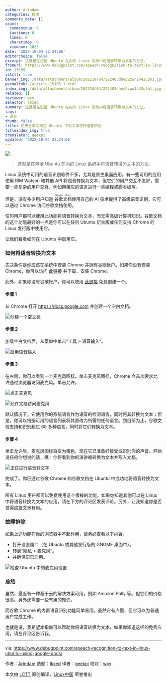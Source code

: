 ```yaml
---
author: Arindam
categories: 技术
comments_data: []
count:
  commentnum: 0
  favtimes: 0
  likes: 0
  sharetimes: 0
  viewnum: 2623
date: '2022-10-04 22:24:06'
editorchoice: false
excerpt: 这就是在包括 Ubuntu 在内的 Linux 系统中将语音转换为文本的方法。
fromurl: https://www.debugpoint.com/speech-recognition-to-text-in-linux-ubuntu-using-google-docs/
id: 15105
islctt: true
banner_img: /data/attachment/album/202210/04/222403dhey2zwn1442u3n1.jpg
permalink: /article-15105-1.html
index_img: /data/attachment/album/202210/04/222403dhey2zwn1442u3n1.jpg.thumb.jpg
related: []
reviewer: wxy
selector: lkxed
summary: 这就是在包括 Ubuntu 在内的 Linux 系统中将语音转换为文本的方法。
tags:
- 语音
thumb: false
title: 使用谷歌文档在 Ubuntu 中对文本进行语音识别
titleindex_img: true
translator: geekpi
updated: '2022-10-04 22:24:06'
---
```


![](/data/attachment/album/202210/04/222403dhey2zwn1442u3n1.jpg)



> 
> 这就是在包括 Ubuntu 在内的 Linux 系统中将语音转换为文本的方法。
> 
> 
> 


Linux 系统中可用的语音识别软件不多，尤其是原生桌面应用。有一些可用的应用使用 IBM Watson 和其他 API 将语音转换为文本，但它们的用户交互不友好，需要一些复杂的用户交互，例如用相应的语言进行一些编程或脚本编写。


但是，没有多少用户知道 <ruby> 谷歌文档 <rt>  Google Docs </rt></ruby> 使用自己的 AI 技术提供了高级语音识别，它可以通过 Chrome 访问谷歌文档使用。


任何用户都可以使用此功能将语音转换为文本，而无需高级计算机知识。谷歌文档的这个功能最好的一点是你可以在任何 Ubuntu 衍生版或任何支持 Chrome 的 Linux 发行版中使用它。


让我们看看如何在 Ubuntu 中启用它。


### 如何将语音转换为文本


先决条件是你应该在系统中安装 Chrome 并拥有谷歌帐户。如果你没有安装 Chrome，你可以访问 [此链接](https://www.google.com/chrome) 并下载、安装 Chrome。


此外，如果你没有谷歌帐户，你可以使用 [此链接](https://accounts.google.com) 免费创建一个。


#### 步骤 1


从 Chrome 打开 <https://docs.google.com> 并创建一个空白文档。


![创建一个空文档](/data/attachment/album/202210/04/222406pk4cshq9czecsc41.png)


#### 步骤 2


加载空白文档后，从菜单中单击“工具 > 语音输入”。


![启用语音输入](/data/attachment/album/202210/04/222406w444chvj2efevdff.png)


#### 步骤 3


在左侧，你可以看到一个麦克风图标。单击麦克风图标，Chrome 会首次要求允许通过浏览器访问麦克风。单击允许。


![点击麦克风](/data/attachment/album/202210/04/222406a25jweowkkwke5e5.png)


![允许文档访问麦克风](/data/attachment/album/202210/04/222406aheqqxxihekkeqkk.png)


默认情况下，它使用你的系统语言作为语音的检测语言，同时将其转换为文本；但是，你可以根据可用的语言列表将其更改为所需的任何语言。到目前为止，谷歌文档支持和识别超过 60 多种语言，同时将它们转换为文本。


#### 步骤 4


单击允许后，麦克风图标将变为橙色，现在它已准备好接受或识别你的声音。开始说任何你想说的话，瞧！你将看到你的演讲被转换为文本并写入文档。


![正在进行语音转文字](/data/attachment/album/202210/04/222407ohphpdy5wbt9x9gv.png)


完成了。你已通过谷歌 Chrome 和谷歌文档在 Ubuntu 中成功地将语音转换为文本。


所有 Linux 用户都可以免费使用这个很棒的功能。如果你知道其他可以在 Linux 中将语音转换为文本的应用，请在下方的评论区发表评论。另外，让我知道你是否觉得这篇文章有用。


### 故障排除


如果上述功能在你的浏览器中不起作用，请务必查看以下内容。


* 打开设置窗口（在 Ubuntu 或其他发行版的 GNOME 桌面中）。
* 转到“隐私 > 麦克风”。
* 并确保它已启用。


![检查 Ubuntu 中的麦克风设置](/data/attachment/album/202210/04/222407upnzjeezkkkcjjt8.jpg)


### 总结


虽然，最近有一种基于云的解决方案可用，例如 Amazon Polly 等。但它们的价格很高。另外还需要一些有用的知识。


而谷歌 Chrome 的内置语音识别功能简单易用。虽然它有点慢，但它可以为普通用户完成工作。


也就是说，我希望本指南可以帮助你将语音转换为文本，如果你知道这样的免费应用，请在评论区告诉我。




---


via: <https://www.debugpoint.com/speech-recognition-to-text-in-linux-ubuntu-using-google-docs/>


作者：[Arindam](https://www.debugpoint.com/author/admin1/) 选题：[lkxed](https://github.com/lkxed) 译者：[geekpi](https://github.com/geekpi) 校对：[wxy](https://github.com/wxy)


本文由 [LCTT](https://github.com/LCTT/TranslateProject) 原创编译，[Linux中国](https://linux.cn/) 荣誉推出